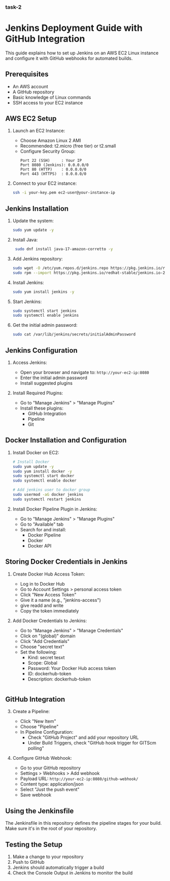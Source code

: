 ### task-2
# Jenkins Deployment Guide with GitHub Integration

This guide explains how to set up Jenkins on an AWS EC2 Linux instance and configure it with GitHub webhooks for automated builds.

## Prerequisites

- An AWS account
- A GitHub repository
- Basic knowledge of Linux commands
- SSH access to your EC2 instance

## AWS EC2 Setup

1. Launch an EC2 Instance:
   - Choose Amazon Linux 2 AMI
   - Recommended: t2.micro (free tier) or t2.small
   - Configure Security Group:
     ```
     Port 22 (SSH)     : Your IP
     Port 8080 (Jenkins): 0.0.0.0/0
     Port 80 (HTTP)    : 0.0.0.0/0
     Port 443 (HTTPS)  : 0.0.0.0/0
     ```

2. Connect to your EC2 instance:
   ```bash
   ssh -i your-key.pem ec2-user@your-instance-ip
   ```

## Jenkins Installation

1. Update the system:
   ```bash
   sudo yum update -y
   ```

2. Install Java:
   ```bash
    sudo dnf install java-17-amazon-corretto -y
   ```

3. Add Jenkins repository:
   ```bash
   sudo wget -O /etc/yum.repos.d/jenkins.repo https://pkg.jenkins.io/redhat-stable/jenkins.repo
   sudo rpm --import https://pkg.jenkins.io/redhat-stable/jenkins.io-2023.key
   ```

4. Install Jenkins:
   ```bash
   sudo yum install jenkins -y
   ```

5. Start Jenkins:
   ```bash
   sudo systemctl start jenkins
   sudo systemctl enable jenkins
   ```

6. Get the initial admin password:
   ```bash
   sudo cat /var/lib/jenkins/secrets/initialAdminPassword
   ```

## Jenkins Configuration

1. Access Jenkins:
   - Open your browser and navigate to: `http://your-ec2-ip:8080`
   - Enter the initial admin password
   - Install suggested plugins

2. Install Required Plugins:
   - Go to "Manage Jenkins" > "Manage Plugins"
   - Install these plugins:
     - GitHub Integration
     - Pipeline
     - Git
## Docker Installation and Configuration

1. Install Docker on EC2:
   ```bash
   # Install Docker
   sudo yum update -y
   sudo yum install docker -y
   sudo systemctl start docker
   sudo systemctl enable docker
   
   # Add jenkins user to docker group
   sudo usermod -aG docker jenkins
   sudo systemctl restart jenkins
   ```

2. Install Docker Pipeline Plugin in Jenkins:
   - Go to "Manage Jenkins" > "Manage Plugins"
   - Go to "Available" tab
   - Search for and install:
     - Docker Pipeline
     - Docker
     - Docker API

## Storing Docker Credentials in Jenkins

1. Create Docker Hub Access Token:
   - Log in to Docker Hub
   - Go to Account Settings > personal access token
   - Click "New Access Token"
   - Give it a name (e.g., "jenkins-access")
   - give readd and write 
   - Copy the token immediately

2. Add Docker Credentials to Jenkins:
   - Go to "Manage Jenkins" > "Manage Credentials"
   - Click on "(global)" domain
   - Click "Add Credentials"
   - Choose "secret text"
   - Set the following:
     - Kind: secret tesxt
     - Scope: Global
     - Password: Your Docker Hub access token
     - ID: dockerhub-token
     - Description: dockerhub-token

   ```
## GitHub Integration

3. Create a Pipeline:
   - Click "New Item"
   - Choose "Pipeline"
   - In Pipeline Configuration:
     - Check "GitHub Project" and add your repository URL
     - Under Build Triggers, check "GitHub hook trigger for GITScm polling"

4. Configure GitHub Webhook:
   - Go to your GitHub repository
   - Settings > Webhooks > Add webhook
   - Payload URL: `http://your-ec2-ip:8080/github-webhook/`
   - Content type: application/json
   - Select "Just the push event"
   - Save webhook

## Using the Jenkinsfile

The Jenkinsfile in this repository defines the pipeline stages for your build. Make sure it's in the root of your repository.

## Testing the Setup

1. Make a change to your repository
2. Push to GitHub
3. Jenkins should automatically trigger a build
4. Check the Console Output in Jenkins to monitor the build





